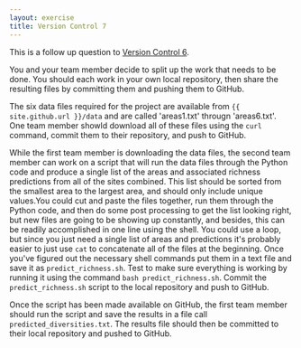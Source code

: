 ```yaml
---
layout: exercise
title: Version Control 7
---
```


This is a follow up question to
[Version Control 6](/exercises/Version-control-6).

You and your team member decide to split up the work that needs to be done. You should
each work in your own local repository, then share the resulting files by committing them 
and pushing them to GitHub.

The six data files required for the project are available from `{{ site.github.url }}/data`
and are called 'areas1.txt' througn 'areas6.txt'. One team member showld download all of 
these files using the `curl` command, commit them to their repository, and push to GitHub.

While the first team member is downloading the data files, the second team member
can work on a script that will run the data files through the Python code and produce 
a single list of the areas and associated richness predictions from all of the sites 
combined. This list should be sorted from the smallest area to the largest area, 
and should only include unique values.You could 
cut and paste the files together, run them through the Python code, and then 
do some post processing to get the list looking right, but new files are going 
to be showing up constantly, and besides, this can be readily accomplished in 
one line using the shell. You could use a loop, but since you just need a 
single list of areas and predictions it's probably easier to just use `cat` 
to concatenate all of the files at the beginning. Once you've figured out the 
necessary shell commands put them in a text file and save it as `predict_richness.sh`. 
Test to make sure everything is working by running it using the command 
`bash predict_richness.sh`. Commit the `predict_richness.sh` script to the local
repository and push to GitHub.

Once the script has been made available on GitHub, the first team member should 
run the script and save the results in a file call `predicted_diversities.txt`. The results
file should then be committed to their local repository and pushed to GitHub.
